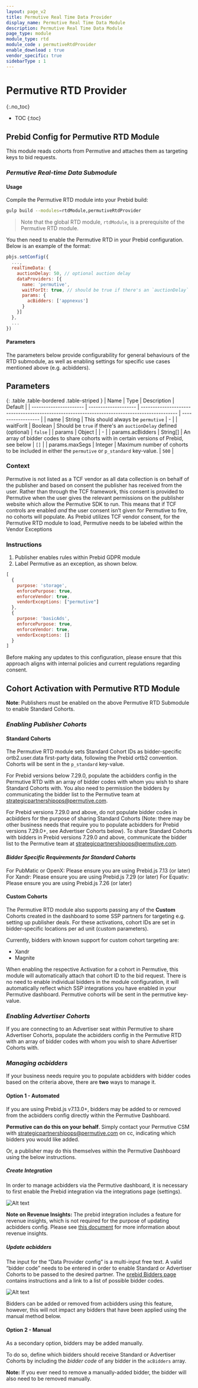 ```yaml
---
layout: page_v2
title: Permutive Real Time Data Provider
display_name: Permutive Real Time Data Module
description: Permutive Real Time Data Module
page_type: module
module_type: rtd
module_code : permutiveRtdProvider
enable_download : true
vendor_specific: true
sidebarType : 1
---
```


# Permutive RTD Provider

{:.no_toc}

* TOC
{:toc}

## Prebid Config for Permutive RTD Module

This module reads cohorts from Permutive and attaches them as targeting keys to bid requests.

### _Permutive Real-time Data Submodule_

#### Usage

Compile the Permutive RTD module into your Prebid build:

```bash
gulp build --modules=rtdModule,permutiveRtdProvider
```

> Note that the global RTD module, `rtdModule`, is a prerequisite of the Permutive RTD module.

You then need to enable the Permutive RTD in your Prebid configuration. Below is an example of the format:

```javascript
pbjs.setConfig({
  ...,
  realTimeData: {
    auctionDelay: 50, // optional auction delay
    dataProviders: [{
      name: 'permutive',
      waitForIt: true, // should be true if there's an `auctionDelay`
      params: {
        acBidders: ['appnexus']
      }
    }]
  },
  ...
})
```

#### Parameters

The parameters below provide configurability for general behaviours of the RTD submodule,
as well as enabling settings for specific use cases mentioned above (e.g. acbidders).

## Parameters

{: .table .table-bordered .table-striped }
| Name                   | Type                 | Description                                                                                   | Default            |
| ---------------------- | -------------------- | --------------------------------------------------------------------------------------------- | ------------------ |
| name                   | String               | This should always be `permutive`                                                             | -                  |
| waitForIt              | Boolean              | Should be `true` if there's an `auctionDelay` defined (optional)                              | `false`            |
| params                 | Object               |                                                                                               | -                  |
| params.acBidders       | String[]             | An array of bidder codes to share cohorts with in certain versions of Prebid, see below                         | `[]`               |
| params.maxSegs         | Integer              | Maximum number of cohorts to be included in either the `permutive` or `p_standard` key-value. | `500`              |

### Context

Permutive is not listed as a TCF vendor as all data collection is on behalf of the publisher and based on consent the publisher has received from the user.
Rather than through the TCF framework, this consent is provided to Permutive when the user gives the relevant permissions on the publisher website which allow the Permutive SDK to run.
This means that if TCF controls are enabled _and_ the user consent isn’t given for Permutive to fire, no cohorts will populate.
As Prebid utilizes TCF vendor consent, for the Permutive RTD module to load, Permutive needs to be labeled within the Vendor Exceptions

### Instructions

1. Publisher enables rules within Prebid GDPR module
2. Label Permutive as an exception, as shown below.

```javascript
[
  {
    purpose: 'storage',
    enforcePurpose: true,
    enforceVendor: true,
    vendorExceptions: ["permutive"]
  },
  {
    purpose: 'basicAds',
    enforcePurpose: true,
    enforceVendor: true,
    vendorExceptions: []
  }
]
```

Before making any updates to this configuration, please ensure that this approach aligns with internal policies and current regulations regarding consent.

## Cohort Activation with Permutive RTD Module

**Note**: Publishers must be enabled on the above Permutive RTD Submodule to enable Standard Cohorts.

### _Enabling Publisher Cohorts_

#### Standard Cohorts

The Permutive RTD module sets Standard Cohort IDs as bidder-specific ortb2.user.data first-party data, following the Prebid ortb2 convention. Cohorts will be sent in the `p_standard` key-value.

For Prebid versions below 7.29.0, populate the acbidders config in the Permutive RTD with an array of bidder codes with whom you wish to share Standard Cohorts with. You also need to permission the bidders by communicating the bidder list to the Permutive team at <strategicpartnershipops@permutive.com>.

For Prebid versions 7.29.0 and above, do not populate bidder codes in acbidders for the purpose of sharing Standard Cohorts (Note: there may be other business needs that require you to populate acbidders for Prebid versions 7.29.0+, see Advertiser Cohorts below). To share Standard Cohorts with bidders in Prebid versions 7.29.0 and above, communicate the bidder list to the Permutive team at <strategicpartnershipops@permutive.com>.

#### _Bidder Specific Requirements for Standard Cohorts_

For PubMatic or OpenX: Please ensure you are using Prebid.js 7.13 (or later)
For Xandr: Please ensure you are using Prebid.js 7.29 (or later)
For Equativ: Please ensure you are using Prebid.js 7.26 (or later)

#### Custom Cohorts

The Permutive RTD module also supports passing any of the **Custom** Cohorts created in the dashboard to some SSP partners for targeting
e.g. setting up publisher deals. For these activations, cohort IDs are set in bidder-specific locations per ad unit (custom parameters).

Currently, bidders with known support for custom cohort targeting are:

* Xandr
* Magnite

When enabling the respective Activation for a cohort in Permutive, this module will automatically attach that cohort ID to the bid request.
There is no need to enable individual bidders in the module configuration, it will automatically reflect which SSP integrations you have enabled in your Permutive dashboard.
Permutive cohorts will be sent in the permutive key-value.

### _Enabling Advertiser Cohorts_

If you are connecting to an Advertiser seat within Permutive to share Advertiser Cohorts,  populate the acbidders config in the Permutive RTD with an array of bidder codes with whom you wish to share Advertiser Cohorts with.

### _Managing acbidders_

If your business needs require you to populate acbidders with bidder codes based on the criteria above, there are **two** ways to manage it.

#### Option 1 - Automated

If you are using Prebid.js v7.13.0+, bidders may be added to or removed from the acbidders config directly within the Permutive Dashboard.

**Permutive can do this on your behalf**. Simply contact your Permutive CSM with <strategicpartnershipops@permutive.com> on cc,
indicating which bidders you would like added.

Or, a publisher may do this themselves within the Permutive Dashboard using the below instructions.

##### Create Integration

In order to manage acbidders via the Permutive dashboard, it is necessary to first enable the Prebid integration via the integrations page (settings).

![Alt text](/assets/images/dev-docs/modules/permutiveRtdProvider-integration-create.png?raw=true "Permutive Prebid integration - create")

**Note on Revenue Insights:** The prebid integration includes a feature for revenue insights,
which is not required for the purpose of updating acbidders config.
Please see [this document](https://support.permutive.com/hc/en-us/articles/360019044079-Revenue-Insights) for more information about revenue insights.

##### Update acbidders

The input for the “Data Provider config” is a multi-input free text. A valid “bidder code” needs to be entered in order to enable Standard or Advertiser Cohorts to be passed to the desired partner. The [prebid Bidders page](https://docs.prebid.org/dev-docs/bidders.html) contains instructions and a link to a list of possible bidder codes.

![Alt text](/assets/images/dev-docs/modules/permutiveRtdProvider-integration-update.png?raw=true "Permutive Prebid integration - update")

Bidders can be added or removed from acbidders using this feature, however, this will not impact any bidders that have been applied using the manual method below.

#### Option 2 - Manual

As a secondary option, bidders may be added manually.

To do so, define which bidders should receive Standard or Advertiser Cohorts by
including the _bidder code_ of any bidder in the `acBidders` array.

**Note:** If you ever need to remove a manually-added bidder, the bidder will also need to be removed manually.
